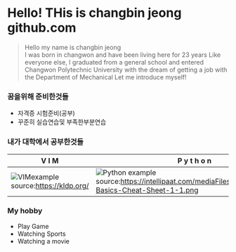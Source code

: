 # Hello! THis is changbin jeong github.com 
>  Hello my name is changbin jeong   
I was born in changwon and have been living here for 23 years Like everyone else, I graduated from a general school and entered Changwon Polytechnic University with the dream of getting a job with the Department of Mechanical Let me introduce myself!



### 꿈을위해 준비한것들
* 자격증 시험준비(공부) 
* 꾸준히 실습연습및 부족한부분연습

### 내가 대학에서 공부한것들
|V  I   M|P y t h o n|
|--|--|
|![VIMexample](http://kldp.org/files/vi-vim-cheat-sheet-ko.png) source:https://kldp.org/|![Python example](https://intellipaat.com/mediaFiles/2018/11/Python-Basics-Cheat-Sheet-1-1.png) source:https://intellipaat.com/mediaFiles/2018/11/Python-Basics-Cheat-Sheet-1-1.png|

### My hobby
* Play Game
* Watching Sports
* Watching a movie

###
